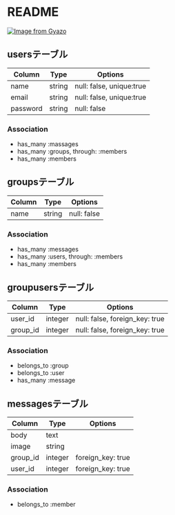 # README
[![Image from Gyazo](https://i.gyazo.com/4a3c2f2f6d6590c34ab9a63af92ef021.gif)](https://gyazo.com/4a3c2f2f6d6590c34ab9a63af92ef021)
## usersテーブル

|Column|Type|Options|
|------|----|-------|
|name|string|null: false, unique:true|
|email|string|null: false, unique:true|
|password|string|null: false|

### Association
- has_many :massages
- has_many :groups, through: :members
- has_many :members

## groupsテーブル

|Column|Type|Options|
|------|----|-------|
|name|string|null: false|

### Association
- has_many :messages
- has_many :users, through: :members
- has_many :members

## groupusersテーブル

|Column|Type|Options|
|------|----|-------|
|user_id|integer|null: false, foreign_key: true|
|group_id|integer|null: false, foreign_key: true|

### Association
- belongs_to :group
- belongs_to :user
- has_many :message

## messagesテーブル

|Column|Type|Options|
|------|----|-------|
|body|text||
|image|string||
|group_id|integer|foreign_key: true|
|user_id|integer|foreign_key: true|

### Association
- belongs_to :member



